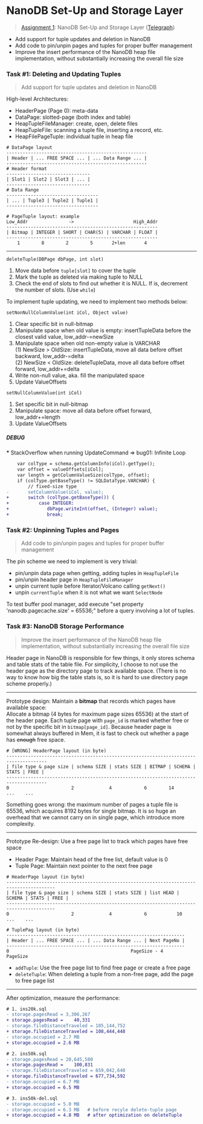 # NanoDB Set-Up and Storage Layer

> [Assignment 1](http://courses.cms.caltech.edu/cs122/assignments/lab1.html):
> NanoDB Set-Up and Storage Layer
> ([Telegraph](https://telegra.ph/Assignment-1-NanoDB-Set-Up-and-Storage-Layer-10-28))

* Add support for tuple updates and deletion in NanoDB
* Add code to pin/unpin pages and tuples for proper buffer management
* Improve the insert performance of the NanoDB heap file implementation,
  without substantially increasing the overall file size

### Task #1: Deleting and Updating Tuples

> Add support for tuple updates and deletion in NanoDB

High-level Architectures:

* HeaderPage (Page 0): meta-data
* DataPage: slotted-page (both index and table)
* HeapTupleFileManager: create, open, delete files
* HeapTupleFile: scanning a tuple file, inserting a record, etc.
* HeapFilePageTuple: individual tuple in heap file

```
# DataPage layout
----------------------------------------------------
| Header | ... FREE SPACE ... | ... Data Range ... |
----------------------------------------------------
# Header format
-------------------------------
| Slot1 | Slot2 | Slot3 | ... |
-------------------------------
# Data Range
----------------------------------
| ... | Tuple3 | Tuple2 | Tuple1 |
----------------------------------

# PageTuple layout: example
Low_Addr               ->                      High_Addr
--------------------------------------------------------
| Bitmap | INTEGER | SHORT | CHAR(5) | VARCHAR | FLOAT |
--------------------------------------------------------
    1        8        2        5       2+len       4
```

---

`deleteTuple(DBPage dbPage, int slot)`
1. Move data before `tuple[slot]` to cover the tuple
2. Mark the tuple as deleted via making tuple to NULL
3. Check the end of slots to find out whether it is NULL.
   If is, decrement the number of slots. (Use `while`)

To implement tuple updating, we need to implement two methods below:

`setNonNullColumnValue(int iCol, Object value)`
1. Clear specific bit in null-bitmap
2. Manipulate space when old value is empty: insertTupleData before the closest
   valid value, low_addr-=newSize
3. Manipulate space when old non-empty value is VARCHAR<br/>
   (1) NewSize > OldSize: insertTupleData, move all data before offset backward,
   low_addr-=delta<br/>
   (2) NewSize < OldSize: deleteTupleData, move all data before offset forward,
   low_addr+=delta
4. Write non-null value, aka. fill the manipulated space
5. Update ValueOffsets

`setNullColumnValue(int iCol)`
1. Set specific bit in null-bitmap
2. Manipulate space: move all data before offset forward, low_addr+=length
3. Update ValueOffsets

##### DEBUG

<b>*</b> StackOverflow when running UpdateCommand => bug01: Infinite Loop

```diff
    var colType = schema.getColumnInfo(iCol).getType();
    var offset = valueOffsets[iCol];
    var length = getColumnValueSize(colType, offset);
    if (colType.getBaseType() != SQLDataType.VARCHAR) {
        // fixed-size type
-       setColumnValue(iCol, value);
+       switch (colType.getBaseType()) {
+           case INTEGER:
+              dbPage.writeInt(offset, (Integer) value);
+              break;
```

### Task #2: Unpinning Tuples and Pages

> Add code to pin/unpin pages and tuples for proper buffer management

The pin scheme we need to implement is very trivial:
* pin/unpin data page when getting, adding tuples in `HeapTupleFile`
* pin/unpin header page in `HeapTupleFileManager`
* unpin current tuple before Iterator/Volcano calling `getNext()`
* unpin `currentTuple` when it is not what we want `SelectNode`

To test buffer pool manager, add execute "set property 'nanodb.pagecache.size' =
65536;" before a query involving a lot of tuples.

### Task #3: NanoDB Storage Performance

> Improve the insert performance of the NanoDB heap file implementation,
> without substantially increasing the overall file size

Header page in NanoDB is responsible for few things, it only stores schema and
table stats of the table file. For simplicity, I choose to not use the header
page as the directory page to track available space. (There is no way to know
how big the table stats is, so it is hard to use directory page scheme
properly.)

---

Prototype design:
Maintain a **bitmap** that records which pages have available space:<br/>
Allocate a bitmap (4 bytes for maximum page sizes 65536) at the start of the
header page. Each tuple page with `page_id` is marked whether free or not by the
specific bit in `bitmap[page_id]`. Because header page is somewhat always
buffered in Mem, it is fast to check out whether a page has <s>enough</s> free
space.

```
# [WRONG] HeaderPage layout (in byte)
-------------------------------------------------------------------------------------
| file type & page size | schema SIZE | stats SIZE | BITMAP | SCHEMA | STATS | FREE |
-------------------------------------------------------------------------------------
0                       2             4            6        14       ...    ...
```

Something goes wrong: the maximum number of pages a tuple file is 65536, which
acquires 8192 bytes for single bitmap. It is so huge an overhead that we cannot
carry on in single page, which introduce more complexity.

---

Prototype Re-design: Use a free page list to track which pages have free space
* Header Page: Maintain head of the free list, default value is 0
* Tuple Page: Maintain next pointer to the next free page

```
# HeaderPage layout (in byte)
----------------------------------------------------------------------------------------
| file type & page size | schema SIZE | stats SIZE | list HEAD | SCHEMA | STATS | FREE |
----------------------------------------------------------------------------------------
0                       2             4            6           10       ...    ...

# TuplePag layout (in byte)
------------------------------------------------------------------
| Header | ... FREE SPACE ... | ... Data Range ... | Next PageNo |
------------------------------------------------------------------
0                                             PageSize - 4      PageSize
```

* `addTuple`: Use the free page list to find free page or create a free page
* `deleteTuple`: When deleting a tuple from a non-free page, add the page to
  free page list

---

After optimization, measure the performance:

```diff
# 1. ins20k.sql
- storage.pagesRead = 3,306,267
+ storage.pagesRead =    40,331
- storage.fileDistanceTraveled = 105,144,752
+ storage.fileDistanceTraveled = 108,444,448
- storage.occupied = 2.7 MB
+ storage.occupied = 2.6 MB

# 2. ins50k.sql
- storage.pagesRead = 20,645,580
+ storage.pagesRead =    100,831
- storage.fileDistanceTraveled = 659,042,640
+ storage.fileDistanceTraveled = 677,734,592
- storage.occupied = 6.7 MB
+ storage.occupied = 6.5 MB

# 3. ins50k-del.sql
- storage.occupied = 5.0 MB
- storage.occupied = 6.3 MB   # before recyle delete-tuple page
+ storage.occupied = 4.8 MB   # after optimization on deleteTuple
```
